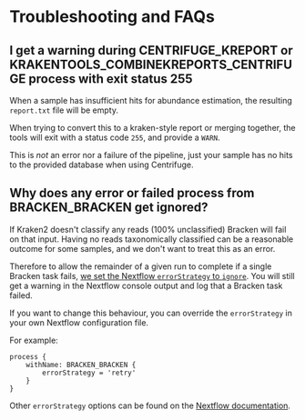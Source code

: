 # Troubleshooting and FAQs

## I get a warning during CENTRIFUGE_KREPORT or KRAKENTOOLS_COMBINEKREPORTS_CENTRIFUGE process with exit status 255

When a sample has insufficient hits for abundance estimation, the resulting `report.txt` file will be empty.

When trying to convert this to a kraken-style report or merging together, the tools will exit with a status code `255`, and provide a `WARN`.

This is _not_ an error nor a failure of the pipeline, just your sample has no hits to the provided database when using Centrifuge.

## Why does any error or failed process from BRACKEN_BRACKEN get ignored?

If Kraken2 doesn't classify any reads (100% unclassified) Bracken will fail on that input.
Having no reads taxonomically classified can be a reasonable outcome for some samples, and we don't want to treat this as an error.

Therefore to allow the remainder of a given run to complete if a single Bracken task fails, [we set the Nextflow `errorStrategy` to `ignore`](https://github.com/nf-core/taxprofiler/blob/5d3ee5513a84f92773c8376c55b5f4da39835307/conf/base.config#L61-L63).
You will still get a warning in the Nextflow console output and log that a Bracken task failed.

If you want to change this behaviour, you can override the `errorStrategy` in your own Nextflow configuration file.

For example:

```nextflow
process {
    withName: BRACKEN_BRACKEN {
        errorStrategy = 'retry'
    }
}
```

Other `errorStrategy` options can be found on the [Nextflow documentation](https://www.nextflow.io/docs/latest/process.html#errorstrategy).

